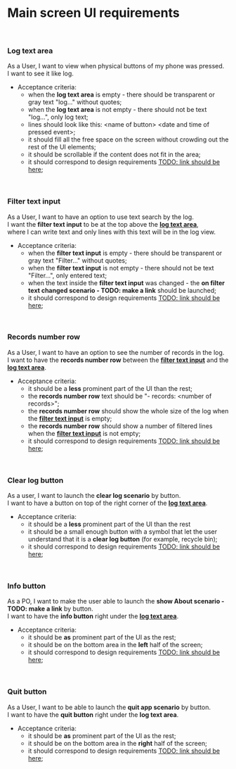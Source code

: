# Main screen UI requirements
<br>

### Log text area
As a User, I want to view when physical buttons of my phone was pressed.<br>
I want to see it like log.<br>
   - Acceptance criteria:
     - when the **log text area** is empty - there should be transparent or gray text "log..." without quotes;
     - when the **log text area** is not empty - there should not be text "log...", only log text;
     - lines should look like this: &lt;name of button> &lt;date and time of pressed event>;
     - it should fill all the free space on the screen without crowding out the rest of the UI elements;
     - it should be scrollable if the content does not fit in the area;
     - it should correspond to design requirements [TODO: link should be here]();
<br>

### Filter text input
As a User, I want to have an option to use text search by the log.<br>
I want the **filter text input** to be at the top above the **[log text area](./MainScreen.md#log-text-area)**,<br>
where I can write text and only lines with this text will be in the log view.<br>
   - Acceptance criteria:
     - when the **filter text input** is empty - there should be transparent or gray text "Filter..." without quotes;
     - when the **filter text input** is not empty - there should not be text "Filter...", only entered text;
     - when the text inside the **filter text input** was changed - the **on filter text changed scenario - TODO: make a link** should be launched;
     - it should correspond to design requirements [TODO: link should be here]();
<br>

### Records number row
As a User, I want to have an option to see the number of records in the log.<br>
I want to have the **records number row** between the **[filter text input](./MainScreen.md#filter-text-input)** and the **[log text area](./MainScreen.md#log-text-area)**.<br>
   - Acceptance criteria:
     - it should be a **less** prominent part of the UI than the rest;
     - the **records number row** text should be "- records: &lt;number of records>";
     - the **records number row** should show the whole size of the log when the **[filter text input](./MainScreen.md#filter-text-input)** is empty;
     - the **records number row** should show a number of filtered lines when the **[filter text input](./MainScreen.md#filter-text-input)** is not empty;
     - it should correspond to design requirements [TODO: link should be here]();
<br>

### Clear log button
As a user, I want to launch the **clear log scenario** by button.<br>
I want to have a button on top of the right corner of the **[log text area](./MainScreen.md#log-text-area)**.<br>
   - Acceptance criteria:
     - it should be a **less** prominent part of the UI than the rest
     - it should be a small enough button with a symbol that let the user understand that it is a **clear log button** (for example, recycle bin);
     - it should correspond to design requirements [TODO: link should be here]();
<br>

### Info button
As a PO, I want to make the user able to launch the **show About scenario - TODO: make a link** by button.<br>
I want to have the **info button** right under the **[log text area](./MainScreen.md#log-text-area)**.<br>
   - Acceptance criteria:
     - it should be **as** prominent part of the UI as the rest;
     - it should be on the bottom area in the **left** half of the screen;
     - it should correspond to design requirements [TODO: link should be here]();
<br>

### Quit button
As a User, I want to be able to launch the **quit app scenario** by button.<br>
I want to have the **quit button** right under the **log text area**.<br>
   - Acceptance criteria:
     - it should be **as** prominent part of the UI as the rest;
     - it should be on the bottom area in the **right** half of the screen;
     - it should correspond to design requirements [TODO: link should be here]();
<br>
